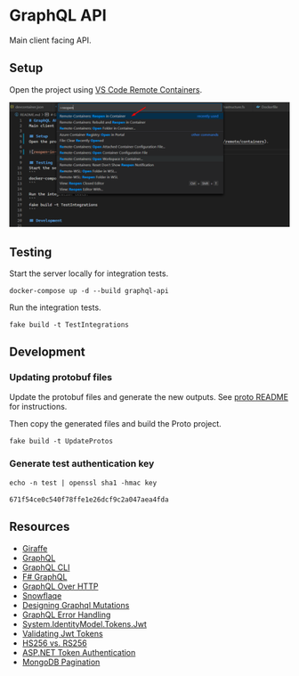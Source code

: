 # GraphQL API
Main client facing API.

## Setup
Open the project using [VS Code Remote Containers](https://code.visualstudio.com/docs/remote/containers).

![reopen-in-container](./etc/reopen-in-container.png)

## Testing
Start the server locally for integration tests.
```
docker-compose up -d --build graphql-api
```

Run the integration tests.
```
fake build -t TestIntegrations
```

## Development

### Updating protobuf files
Update the protobuf files and generate the new outputs. 
See [proto README](../proto/README.md) for instructions.

Then copy the generated files and build the Proto project.
```
fake build -t UpdateProtos
```

### Generate test authentication key
```
echo -n test | openssl sha1 -hmac key
```
```
671f54ce0c540f78ffe1e26dcf9c2a047aea4fda
```

## Resources
- [Giraffe](https://github.com/giraffe-fsharp/Giraffe/blob/master/DOCUMENTATION.md)
- [GraphQL](https://graphql.org/)
- [GraphQL CLI](https://github.com/graphql-cli/graphql-cli)
- [F# GraphQL](https://github.com/fsprojects/FSharp.Data.GraphQL)
- [GraphQL Over HTTP](https://graphql.org/learn/serving-over-http)
- [Snowflaqe](https://github.com/Zaid-Ajaj/Snowflaqe)
- [Designing Graphql Mutations](https://blog.apollographql.com/designing-graphql-mutations-e09de826ed97)
- [GraphQL Error Handling](https://medium.com/@sachee/200-ok-error-handling-in-graphql-7ec869aec9bc)
- [System.IdentityModel.Tokens.Jwt](https://docs.microsoft.com/en-us/dotnet/api/system.identitymodel.tokens.jwt?view=azure-dotnet)
- [Validating Jwt Tokens](https://dotnetcoretutorials.com/2020/01/15/creating-and-validating-jwt-tokens-in-asp-net-core/)
- [HS256 vs. RS256](https://blog.authrocket.com/blog/2017/4/jwt-signing-hs256-vs-rs256)
- [ASP.NET Token Authentication](https://developer.okta.com/blog/2018/03/23/token-authentication-aspnetcore-complete-guide)
- [MongoDB Pagination](https://www.codementor.io/@arpitbhayani/fast-and-efficient-pagination-in-mongodb-9095flbqr)
